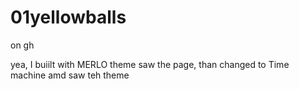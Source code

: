 # 01yellowballs

on gh

yea, I buiilt with MERLO theme 
saw the page, than changed to Time machine amd saw teh theme

